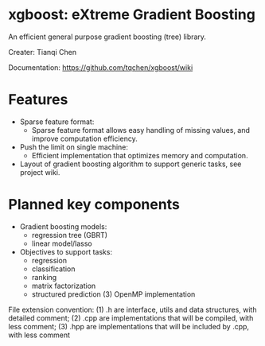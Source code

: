 xgboost: eXtreme Gradient Boosting 
=======
An efficient general purpose gradient boosting (tree) library.

Creater: Tianqi Chen
 
Documentation: https://github.com/tqchen/xgboost/wiki
 

Features
=======
* Sparse feature format:
  - Sparse feature format allows easy handling of missing values, and improve computation efficiency.
* Push the limit on single machine:
  - Efficient implementation that optimizes memory and computation.
* Layout of gradient boosting algorithm to support generic tasks, see project wiki.

Planned key components
=======
* Gradient boosting models: 
    - regression tree (GBRT)
    - linear model/lasso
* Objectives to support tasks: 
    - regression
    - classification
    - ranking
    - matrix factorization
    - structured prediction
(3) OpenMP implementation

File extension convention: 
(1) .h are interface, utils and data structures, with detailed comment; 
(2) .cpp are implementations that will be compiled, with less comment; 
(3) .hpp are implementations that will be included by .cpp, with less comment

